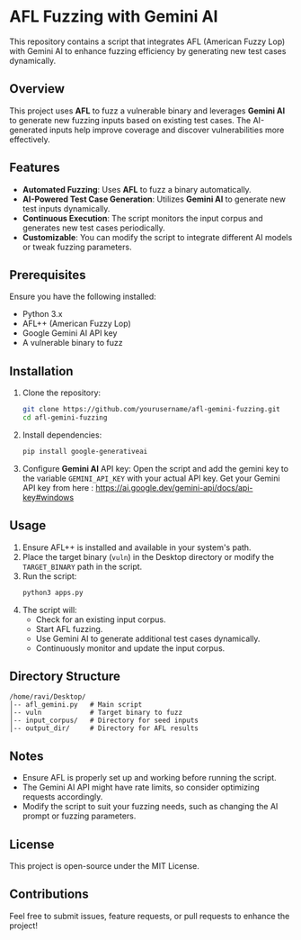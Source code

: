 # AFL Fuzzing with Gemini AI

This repository contains a script that integrates AFL (American Fuzzy Lop) with Gemini AI to enhance fuzzing efficiency by generating new test cases dynamically.

## Overview
This project uses **AFL** to fuzz a vulnerable binary and leverages **Gemini AI** to generate new fuzzing inputs based on existing test cases. The AI-generated inputs help improve coverage and discover vulnerabilities more effectively.

## Features
- **Automated Fuzzing**: Uses **AFL** to fuzz a binary automatically.
- **AI-Powered Test Case Generation**: Utilizes **Gemini AI** to generate new test inputs dynamically.
- **Continuous Execution**: The script monitors the input corpus and generates new test cases periodically.
- **Customizable**: You can modify the script to integrate different AI models or tweak fuzzing parameters.

## Prerequisites
Ensure you have the following installed:

- Python 3.x
- AFL++ (American Fuzzy Lop)
- Google Gemini AI API key
- A vulnerable binary to fuzz

## Installation
1. Clone the repository:
   ```bash
   git clone https://github.com/yourusername/afl-gemini-fuzzing.git
   cd afl-gemini-fuzzing
   ```
2. Install dependencies:
   ```bash
   pip install google-generativeai
   ```
3. Configure **Gemini AI** API key:
   Open the script and add the gemini key to the variable `GEMINI_API_KEY` with your actual API key.
   Get your Gemini API key from here : https://ai.google.dev/gemini-api/docs/api-key#windows

## Usage
1. Ensure AFL++ is installed and available in your system's path.
2. Place the target binary (`vuln`) in the Desktop directory or modify the `TARGET_BINARY` path in the script.
3. Run the script:
   ```bash
   python3 apps.py
   ```
4. The script will:
   - Check for an existing input corpus.
   - Start AFL fuzzing.
   - Use Gemini AI to generate additional test cases dynamically.
   - Continuously monitor and update the input corpus.

## Directory Structure
```
/home/ravi/Desktop/
│-- afl_gemini.py   # Main script
│-- vuln            # Target binary to fuzz
│-- input_corpus/   # Directory for seed inputs
│-- output_dir/     # Directory for AFL results
```

## Notes
- Ensure AFL is properly set up and working before running the script.
- The Gemini AI API might have rate limits, so consider optimizing requests accordingly.
- Modify the script to suit your fuzzing needs, such as changing the AI prompt or fuzzing parameters.

## License
This project is open-source under the MIT License.

## Contributions
Feel free to submit issues, feature requests, or pull requests to enhance the project!


